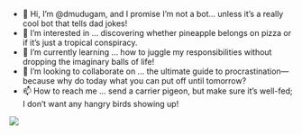 - 👋 Hi, I’m @dmudugam, and I promise I’m not a bot... unless it’s a really cool bot that tells dad jokes!
- 👀 I’m interested in ... discovering whether pineapple belongs on pizza or if it’s just a tropical conspiracy.
- 🌱 I’m currently learning ... how to juggle my responsibilities without dropping the imaginary balls of life!
- 💞️ I’m looking to collaborate on ... the ultimate guide to procrastination—because why do today what you can put off until tomorrow?
- 📫 How to reach me ... send a carrier pigeon, but make sure it’s well-fed; I don’t want any hangry birds showing up!

![](https://komarev.com/ghpvc/?username=dmudugam&color=green)

<!---
dmudugam/dmudugam is a ✨ special ✨ repository because its `README.md` (this file) appears on your GitHub profile.
You can click the Preview link to take a look at your changes.
--->
